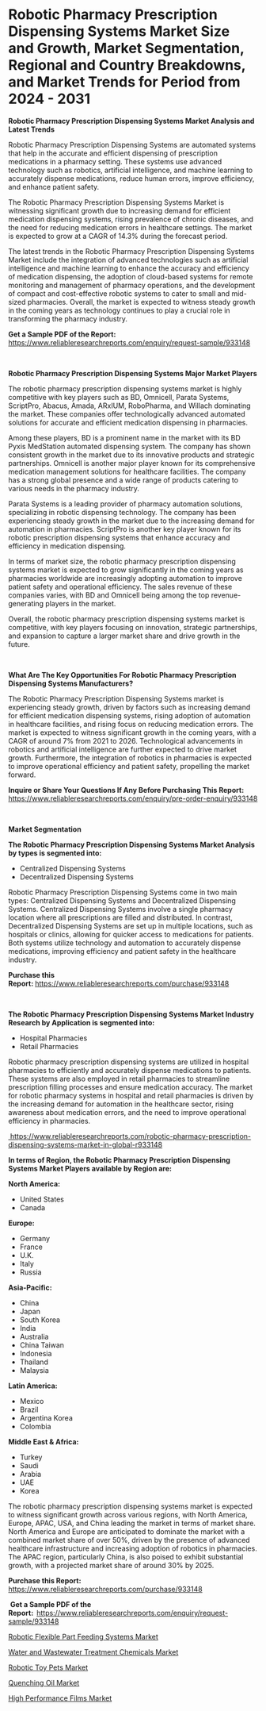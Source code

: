 <p><h1>Robotic Pharmacy Prescription Dispensing Systems Market Size and Growth, Market Segmentation, Regional and Country Breakdowns, and Market Trends for Period from 2024 -  2031</h1></p><p><strong>Robotic Pharmacy Prescription Dispensing Systems Market Analysis and Latest Trends</strong></p>
<p><p>Robotic Pharmacy Prescription Dispensing Systems are automated systems that help in the accurate and efficient dispensing of prescription medications in a pharmacy setting. These systems use advanced technology such as robotics, artificial intelligence, and machine learning to accurately dispense medications, reduce human errors, improve efficiency, and enhance patient safety.</p><p>The Robotic Pharmacy Prescription Dispensing Systems Market is witnessing significant growth due to increasing demand for efficient medication dispensing systems, rising prevalence of chronic diseases, and the need for reducing medication errors in healthcare settings. The market is expected to grow at a CAGR of 14.3% during the forecast period.</p><p>The latest trends in the Robotic Pharmacy Prescription Dispensing Systems Market include the integration of advanced technologies such as artificial intelligence and machine learning to enhance the accuracy and efficiency of medication dispensing, the adoption of cloud-based systems for remote monitoring and management of pharmacy operations, and the development of compact and cost-effective robotic systems to cater to small and mid-sized pharmacies. Overall, the market is expected to witness steady growth in the coming years as technology continues to play a crucial role in transforming the pharmacy industry.</p></p>
<p><strong>Get a Sample PDF of the Report:&nbsp;</strong> <a href="https://www.reliableresearchreports.com/enquiry/request-sample/933148">https://www.reliableresearchreports.com/enquiry/request-sample/933148</a></p>
<p>&nbsp;</p>
<p><strong>Robotic Pharmacy Prescription Dispensing Systems Major Market Players</strong></p>
<p><p>The robotic pharmacy prescription dispensing systems market is highly competitive with key players such as BD, Omnicell, Parata Systems, ScriptPro, Abacus, Amada, ARxIUM, RoboPharma, and Willach dominating the market. These companies offer technologically advanced automated solutions for accurate and efficient medication dispensing in pharmacies.</p><p>Among these players, BD is a prominent name in the market with its BD Pyxis MedStation automated dispensing system. The company has shown consistent growth in the market due to its innovative products and strategic partnerships. Omnicell is another major player known for its comprehensive medication management solutions for healthcare facilities. The company has a strong global presence and a wide range of products catering to various needs in the pharmacy industry.</p><p>Parata Systems is a leading provider of pharmacy automation solutions, specializing in robotic dispensing technology. The company has been experiencing steady growth in the market due to the increasing demand for automation in pharmacies. ScriptPro is another key player known for its robotic prescription dispensing systems that enhance accuracy and efficiency in medication dispensing.</p><p>In terms of market size, the robotic pharmacy prescription dispensing systems market is expected to grow significantly in the coming years as pharmacies worldwide are increasingly adopting automation to improve patient safety and operational efficiency. The sales revenue of these companies varies, with BD and Omnicell being among the top revenue-generating players in the market.</p><p>Overall, the robotic pharmacy prescription dispensing systems market is competitive, with key players focusing on innovation, strategic partnerships, and expansion to capture a larger market share and drive growth in the future.</p></p>
<p>&nbsp;</p>
<p><strong>What Are The Key Opportunities For Robotic Pharmacy Prescription Dispensing Systems Manufacturers?</strong></p>
<p><p>The Robotic Pharmacy Prescription Dispensing Systems market is experiencing steady growth, driven by factors such as increasing demand for efficient medication dispensing systems, rising adoption of automation in healthcare facilities, and rising focus on reducing medication errors. The market is expected to witness significant growth in the coming years, with a CAGR of around 7% from 2021 to 2026. Technological advancements in robotics and artificial intelligence are further expected to drive market growth. Furthermore, the integration of robotics in pharmacies is expected to improve operational efficiency and patient safety, propelling the market forward.</p></p>
<p><strong>Inquire or Share Your Questions If Any Before Purchasing This Report:</strong> <a href="https://www.reliableresearchreports.com/enquiry/pre-order-enquiry/933148">https://www.reliableresearchreports.com/enquiry/pre-order-enquiry/933148</a></p>
<p>&nbsp;</p>
<p><strong>Market Segmentation</strong></p>
<p><strong>The Robotic Pharmacy Prescription Dispensing Systems Market Analysis by types is segmented into:</strong></p>
<p><ul><li>Centralized Dispensing Systems</li><li>Decentralized Dispensing Systems</li></ul></p>
<p><p>Robotic Pharmacy Prescription Dispensing Systems come in two main types: Centralized Dispensing Systems and Decentralized Dispensing Systems. Centralized Dispensing Systems involve a single pharmacy location where all prescriptions are filled and distributed. In contrast, Decentralized Dispensing Systems are set up in multiple locations, such as hospitals or clinics, allowing for quicker access to medications for patients. Both systems utilize technology and automation to accurately dispense medications, improving efficiency and patient safety in the healthcare industry.</p></p>
<p><strong>Purchase this Report:&nbsp;</strong><a href="https://www.reliableresearchreports.com/purchase/933148">https://www.reliableresearchreports.com/purchase/933148</a></p>
<p>&nbsp;</p>
<p><strong>The Robotic Pharmacy Prescription Dispensing Systems Market Industry Research by Application is segmented into:</strong></p>
<p><ul><li>Hospital Pharmacies</li><li>Retail Pharmacies</li></ul></p>
<p><p>Robotic pharmacy prescription dispensing systems are utilized in hospital pharmacies to efficiently and accurately dispense medications to patients. These systems are also employed in retail pharmacies to streamline prescription filling processes and ensure medication accuracy. The market for robotic pharmacy systems in hospital and retail pharmacies is driven by the increasing demand for automation in the healthcare sector, rising awareness about medication errors, and the need to improve operational efficiency in pharmacies.</p></p>
<p><a href="https://www.reliableresearchreports.com/robotic-pharmacy-prescription-dispensing-systems-market-in-global-r933148">&nbsp;https://www.reliableresearchreports.com/robotic-pharmacy-prescription-dispensing-systems-market-in-global-r933148</a></p>
<p><strong>In terms of Region, the Robotic Pharmacy Prescription Dispensing Systems Market Players available by Region are:</strong></p>
<p>
    <p> <strong> North America: </strong>
        <ul>
            <li>United States</li>
            <li>Canada</li>
        </ul>
        </p> 
    <p> <strong> Europe: </strong>
        <ul>
            <li>Germany</li>
            <li>France</li>
            <li>U.K.</li>
            <li>Italy</li>
            <li>Russia</li>
        </ul>
        </p> 
    <p> <strong> Asia-Pacific: </strong>
        <ul>
            <li>China</li>
            <li>Japan</li>
            <li>South Korea</li>
            <li>India</li>
            <li>Australia</li>
            <li>China Taiwan</li>
            <li>Indonesia</li>
            <li>Thailand</li>
            <li>Malaysia</li>
        </ul>
        </p> 
    <p> <strong> Latin America: </strong>
        <ul>
            <li>Mexico</li>
            <li>Brazil</li>
            <li>Argentina Korea</li>
            <li>Colombia</li>
        </ul>
        </p> 
    <p> <strong> Middle East & Africa: </strong>
        <ul>
            <li>Turkey</li>
            <li>Saudi</li>
            <li>Arabia</li>
            <li>UAE</li>
            <li>Korea</li>
        </ul>
    </p>
    </p>
<p><p>The robotic pharmacy prescription dispensing systems market is expected to witness significant growth across various regions, with North America, Europe, APAC, USA, and China leading the market in terms of market share. North America and Europe are anticipated to dominate the market with a combined market share of over 50%, driven by the presence of advanced healthcare infrastructure and increasing adoption of robotics in pharmacies. The APAC region, particularly China, is also poised to exhibit substantial growth, with a projected market share of around 30% by 2025.</p></p>
<p><strong>Purchase this Report: </strong><a href="https://www.reliableresearchreports.com/purchase/933148">https://www.reliableresearchreports.com/purchase/933148</a></p>
<p>&nbsp;<strong>Get a Sample PDF of the Report:&nbsp;&nbsp;</strong><a href="https://www.reliableresearchreports.com/enquiry/request-sample/933148">https://www.reliableresearchreports.com/enquiry/request-sample/933148</a></p>
<p><strong></strong></p>
<p><p><a href="https://github.com/pizolina/Market-Research-Report-List-6/blob/main/robotic-flexible-part-feeding-systems-market.md">Robotic Flexible Part Feeding Systems Market</a></p><p><a href="https://medium.com/@joeyojholms59/water-and-wastewater-treatment-chemicals-market-size-share-analysis-growth-trends-forecast-92f69f0f6d56">Water and Wastewater Treatment Chemicals Market</a></p><p><a href="https://github.com/tamvrosiya/Market-Research-Report-List-5/blob/main/robotic-toy-pets-market.md">Robotic Toy Pets Market</a></p><p><a href="https://medium.com/@joeyojholms59/quenching-oil-market-share-size-trends-industry-analysis-report-by-type-by-end-use-22763d0eb5b0">Quenching Oil Market</a></p><p><a href="https://issuu.com/reportprime-2/docs/high-performance-films-market-size-_972351f255d2bd">High Performance Films Market</a></p></p>